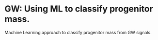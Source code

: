 # GW: Using ML to classify progenitor mass. 
Machine Learning approach to classify progenitor mass from GW signals.
